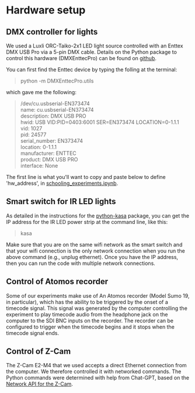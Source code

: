 # Hardware setup

## DMX controller for lights

We used a Luxli ORC-Taiko-2x1 LED light source controlled with an Enttex DMX USB Pro via a 5-pin DMX cable. Details on the Python package to control this hardware (DMXEnttecPro) can be found on [github](https://github.com/SavinaRoja/DMXEnttecPro).

You can first find the Enttec device by typing the folling at the terminal:

> python -m DMXEnttecPro.utils

which gave me the following:

>/dev/cu.usbserial-EN373474 <br>
>  name: cu.usbserial-EN373474 <br> 
>  description: DMX USB PRO<br>
>  hwid: USB VID:PID=0403:6001 SER=EN373474 LOCATION=0-1.1.1<br>
>  vid: 1027<br>
>  pid: 24577<br>
>  serial_number: EN373474<br>
>  location: 0-1.1.1<br>
>  manufacturer: ENTTEC<br>
>  product: DMX USB PRO<br>
>  interface: None<br>

The first line is what you'll want to copy and paste below to define 'hw_address', in [schooling_experiments.ipynb](schooling_experiments.ipynb).

## Smart switch for IR LED lights

As detailed in the instructions for the [python-kasa](https://python-kasa.readthedocs.io/en/latest/cli.html) package, you can get the IP address for the IR LED power strip at the command line, like this:

> kasa

Make sure that you are on the same wifi network as the smart switch and that your wifi connection is the only network connection when you run the above command (e.g., unplug ethernet). Once you have the IP address, then you can run the code with multiple network connections.

## Control of Atomos recorder

Some of our experiments make use of An Atomos recorder (Model Sumo 19, in particular), which has the ability to be triggered by the onset of a timecode signal. 
This signal was generated by the computer controlling the experiment to play timecode audio from the headphone jack on the computer to the SDI BNC inputs on the recorder. 
The recorder can be configured to trigger when the timecode begins and it stops when the timecode signal ends.

## Control of Z-Cam

The Z-Cam E2-M4 that we used accepts a direct Ethernet connection from the computer. We therefore controlled it with networked commands. 
The Python commands were determined with help from Chat-GPT, based on the [Network API for the Z-Cam](https://github.com/imaginevision/Z-Camera-Doc/blob/master/E2/protocol/http.md#Video-record-control).